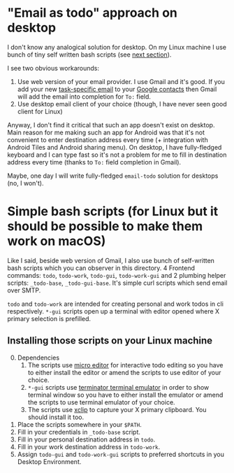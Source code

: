 # "Email as todo" approach on desktop

I don't know any analogical solution for desktop. On my Linux machine I use bunch of tiny
self written bash scripts (see [next section](#simple-bash-scripts-for-linux-but-it-should-be-possible-to-make-them-work-on-macos)).

I see two obvious workarounds:
1. Use web version of your email provider. I use Gmail and it's good. If you add your new
   [task-specific email](https://support.google.com/a/users/answer/9308648) to your
   [Google contacts](https://contacts.google.com/) then Gmail will add the email into completion
   for `To:` field.
2. Use desktop email client of your choice (though, I have never seen good client for Linux)

Anyway, I don't find it critical that such an app doesn't exist on desktop. Main reason for me
making such an app for Android was that it's not convenient to enter destination address every
time (+ integration with Android Tiles and Android sharing menu). On desktop, I have fully-fledged
keyboard and I can type fast so it's not a problem for me to fill in destination address every
time (thanks to `To:` field completion in Gmail).

Maybe, one day I will write fully-fledged `email-todo` solution for desktops (no, I won't).

# Simple bash scripts (for Linux but it should be possible to make them work on macOS)

Like I said, beside web version of Gmail, I also use bunch of self-written bash scripts which
you can observer in this directory. 4 Frontend commands: `todo`, `todo-work`, `todo-gui`,
`todo-work-gui` and 2 plumbing helper scripts: `_todo-base`, `_todo-gui-base`. It's simple
curl scripts which send email over SMTP.

`todo` and `todo-work` are intended for creating personal and work todos in cli respectively.
`*-gui` scripts open up a terminal with editor opened where X primary selection is prefilled.

## Installing those scripts on your Linux machine

0. Dependencies
   1. The scripts use [micro editor](https://micro-editor.github.io/) for interactive todo editing
      so you have to either install the editor or amend the scripts to use editor of your choice.
   2. `*-gui` scripts use [terminator terminal emulator](https://github.com/gnome-terminator/terminator)
      in order to show terminal window so you have to either install the emulator or amend the
      scripts to use terminal emulator of your choice.
   3. The scripts use [xclip](https://linux.die.net/man/1/xclip) to capture your X primary
      clipboard. You should install it too.
1. Place the scripts somewhere in your `$PATH`.
2. Fill in your credentials in `_todo-base` script.
3. Fill in your personal destination address in `todo`.
4. Fill in your work destination address in `todo-work`.
5. Assign `todo-gui` and `todo-work-gui` scripts to preferred shortcuts in you Desktop Environment.
